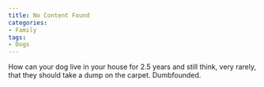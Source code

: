```yaml
---
title: No Content Found
categories:
- Family
tags:
- Dogs
---
```


How can your dog live in your house for 2.5 years and still think, very rarely, that they should take a dump on the carpet. Dumbfounded.
